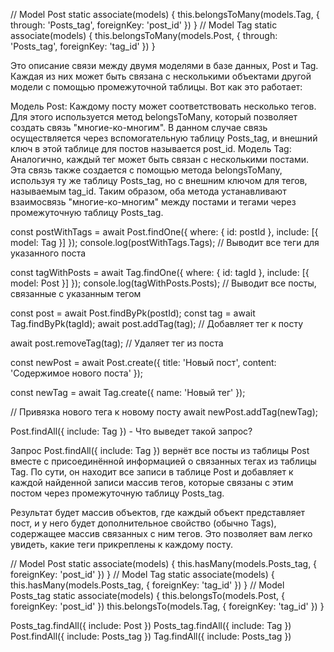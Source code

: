 // Model Post
static associate(models) {
this.belongsToMany(models.Tag, { through: 'Posts_tag', foreignKey: 'post_id' })
}
// Model Tag
static associate(models) {
this.belongsToMany(models.Post, { through: 'Posts_tag', foreignKey: 'tag_id' })
}

Это описание связи между двумя моделями в базе данных, Post и Tag. Каждая из них может быть связана с несколькими объектами другой модели с помощью промежуточной таблицы. Вот как это работает:

Модель Post:
Каждому посту может соответствовать несколько тегов. Для этого используется метод belongsToMany, который позволяет создать связь "многие-ко-многим".
В данном случае связь осуществляется через вспомогательную таблицу Posts_tag, и внешний ключ в этой таблице для постов называется post_id.
Модель Tag:
Аналогично, каждый тег может быть связан с несколькими постами.
Эта связь также создается с помощью метода belongsToMany, используя ту же таблицу Posts_tag, но с внешним ключом для тегов, называемым tag_id.
Таким образом, оба метода устанавливают взаимосвязь "многие-ко-многим" между постами и тегами через промежуточную таблицу Posts_tag.

const postWithTags = await Post.findOne({
  where: { id: postId },
  include: [{ model: Tag }]
});
console.log(postWithTags.Tags); // Выводит все теги для указанного поста


const tagWithPosts = await Tag.findOne({
  where: { id: tagId },
  include: [{ model: Post }]
});
console.log(tagWithPosts.Posts); // Выводит все посты, связанные с указанным тегом


const post = await Post.findByPk(postId);
const tag = await Tag.findByPk(tagId);
await post.addTag(tag); // Добавляет тег к посту


await post.removeTag(tag); // Удаляет тег из поста


const newPost = await Post.create({
  title: 'Новый пост',
  content: 'Содержимое нового поста'
});

const newTag = await Tag.create({ name: 'Новый тег' });

// Привязка нового тега к новому посту
await newPost.addTag(newTag);


Post.findAll({ include: Tag }) - Что выведет такой запрос?

Запрос Post.findAll({ include: Tag }) вернёт все посты из таблицы Post вместе с присоединённой информацией о связанных тегах из таблицы Tag. По сути, он находит все записи в таблице Post и добавляет к каждой найденной записи массив тегов, которые связаны с этим постом через промежуточную таблицу Posts_tag.

Результат будет массив объектов, где каждый объект представляет пост, и у него будет дополнительное свойство (обычно Tags), содержащее массив связанных с ним тегов. Это позволяет вам легко увидеть, какие теги прикреплены к каждому посту.

// Model Post
static associate(models) {
this.hasMany(models.Posts_tag, { foreignKey: 'post_id' })
}
// Model Tag
static associate(models) {
this.hasMany(models.Posts_tag, { foreignKey: 'tag_id' })
}
// Model Posts_tag
static associate(models) {
this.belongsTo(models.Post, { foreignKey: 'post_id' })
this.belongsTo(models.Tag, { foreignKey: 'tag_id' })
}

Posts_tag.findAll({ include: Post })
Posts_tag.findAll({ include: Tag })
Post.findAll({ include: Posts_tag })
Tag.findAll({ include: Posts_tag })
